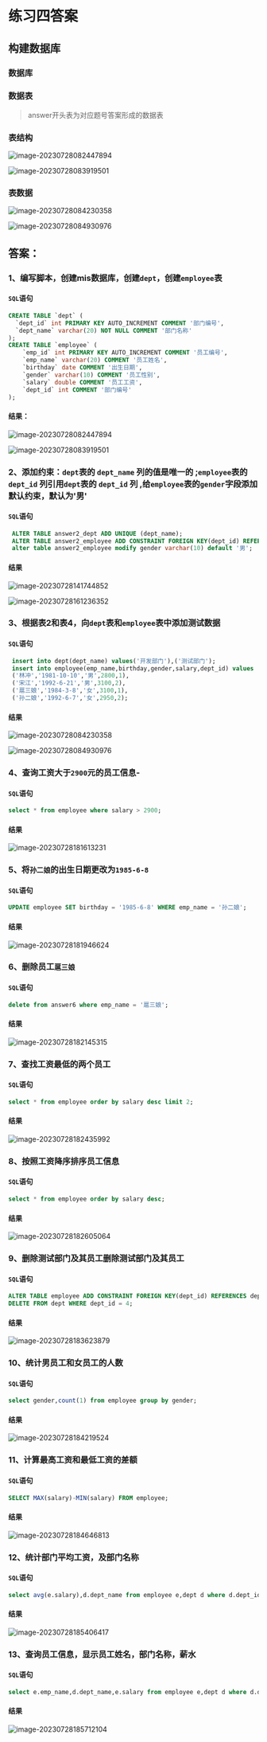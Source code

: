 # 练习四答案

## 构建数据库

### 数据库



### 数据表

> answer开头表为对应题号答案形成的数据表



### 表结构

![image-20230728082447894](https://s2.loli.net/2023/07/28/Yrb1mtWqAnUceGj.png)

![image-20230728083919501](https://s2.loli.net/2023/07/28/cosxeDu2LvyRHTg.png)

### 表数据

![image-20230728084230358](https://s2.loli.net/2023/07/28/iNeIdx3saCHkcUZ.png)

![image-20230728084930976](https://s2.loli.net/2023/07/28/1Byu3AOa8GhLimF.png)

## 答案：

### 1、编写脚本，创建mis数据库，创建`dept`，创建`employee`表

#### `SQL`语句

```sql
CREATE TABLE `dept` (                                      
  `dept_id` int PRIMARY KEY AUTO_INCREMENT COMMENT '部门编号', 
  `dept_name` varchar(20) NOT NULL COMMENT '部门名称'          
);     
CREATE TABLE `employee` (                                     
    `emp_id` int PRIMARY KEY AUTO_INCREMENT COMMENT '员工编号',   
    `emp_name` varchar(20) COMMENT '员工姓名',                    
    `birthday` date COMMENT '出生日期',                           
    `gender` varchar(10) COMMENT '员工性别',                      
    `salary` double COMMENT '员工工资',                           
    `dept_id` int COMMENT '部门编号'                              
);   

```

####  结果：

![image-20230728082447894](https://s2.loli.net/2023/07/28/wZlip1FVIBHUA25.png)

![image-20230728083919501](https://s2.loli.net/2023/07/28/cosxeDu2LvyRHTg.png)

### 2、添加约束：`dept`表的 `dept_name` 列的值是唯一的 ;`employee`表的`dept_id` 列引用`dept`表的 `dept_id` 列 ,给`employee`表的`gender`字段添加默认约束，默认为'男'

#### `SQL`语句

```sql
 ALTER TABLE answer2_dept ADD UNIQUE (dept_name);
 ALTER TABLE answer2_employee ADD CONSTRAINT FOREIGN KEY(dept_id) REFERENCES answer2_dept(dept_id);
 alter table answer2_employee modify gender varchar(10) default '男';
```

####  结果

![image-20230728141744852](https://s2.loli.net/2023/07/28/Si94X1KDVIjUpqg.png)

![image-20230728161236352](https://s2.loli.net/2023/07/28/yXWYHaxtibB1SAm.png)

### 3、根据表2和表4，向`dept`表和`employee`表中添加测试数据

#### `SQL`语句

```sql
 insert into dept(dept_name) values('开发部门'),('测试部门');
 insert into employee(emp_name,birthday,gender,salary,dept_id) values
 ('林冲','1981-10-10','男',2800,1),
 ('宋江','1992-6-21','男',3100,2),
 ('扈三娘','1984-3-8','女',3100,1),
 ('孙二娘','1992-6-7','女',2950,2);
```

####  结果

![image-20230728084230358](https://s2.loli.net/2023/07/28/PzfySmQClBKA6br.png)

![image-20230728084930976](https://s2.loli.net/2023/07/28/dakhHJRnVvSObXs.png)

### 4、查询工资大于`2900`元的员工信息-

#### `SQL`语句

```sql
select * from employee where salary > 2900;
```

####  结果

![image-20230728181613231](https://s2.loli.net/2023/07/28/I5EtJxgM9ApKXzV.png)



### 5、将`孙二娘`的出生日期更改为`1985-6-8`

#### `SQL`语句

```sql
UPDATE employee SET birthday = '1985-6-8' WHERE emp_name = '孙二娘';
```

####  结果

![image-20230728181946624](https://s2.loli.net/2023/07/28/hRoaWtbVvk8IfF3.png)

### 6、删除员工`扈三娘`

#### `SQL`语句

```sql
delete from answer6 where emp_name = '扈三娘';
```

####  结果

![image-20230728182145315](https://s2.loli.net/2023/07/28/LAm4HZaMhQE3N9y.png)

### 7、查找工资最低的两个员工

#### `SQL`语句

```sql
select * from employee order by salary desc limit 2;
```

####  结果

![image-20230728182435992](https://s2.loli.net/2023/07/28/tphG7UBWiwAg9zX.png)

### 8、按照工资降序排序员工信息

#### `SQL`语句

```sql
select * from employee order by salary desc;
```

####  结果

![image-20230728182605064](https://s2.loli.net/2023/07/28/4jYnkyABohzrq8m.png)

### 9、删除测试部门及其员工删除测试部门及其员工

#### `SQL`语句

```sql
ALTER TABLE employee ADD CONSTRAINT FOREIGN KEY(dept_id) REFERENCES dept(dept_id) ON DELETE CASCADE;
DELETE FROM dept WHERE dept_id = 4;
```

####  结果

![image-20230728183623879](https://s2.loli.net/2023/07/28/6XNze1vcLjGtmY7.png)

### 10、统计男员工和女员工的人数

#### `SQL`语句

```sql
select gender,count(1) from employee group by gender;
```

####  结果

![image-20230728184219524](https://s2.loli.net/2023/07/28/UdzQXrPEHxkA9vW.png)

### 11、计算最高工资和最低工资的差额

#### `SQL`语句

```sql
SELECT MAX(salary)-MIN(salary) FROM employee;
```

####  结果

![image-20230728184646813](https://s2.loli.net/2023/07/28/YoU8mRp1nbyhOPQ.png)

### 12、统计部门平均工资，及部门名称

#### `SQL`语句

```sql
select avg(e.salary),d.dept_name from employee e,dept d where d.dept_id = e.dept_id group by d.dept_name;
```

####  结果

![image-20230728185406417](https://s2.loli.net/2023/07/28/JQenSrd3GP8AFCB.png)

### 13、查询员工信息，显示员工姓名，部门名称，薪水

#### `SQL`语句

```sql
select e.emp_name,d.dept_name,e.salary from employee e,dept d where d.dept_id = e.dept_id ;
```

####  结果

![image-20230728185712104](https://s2.loli.net/2023/07/28/GPwBJ2noV31eUNh.png)
